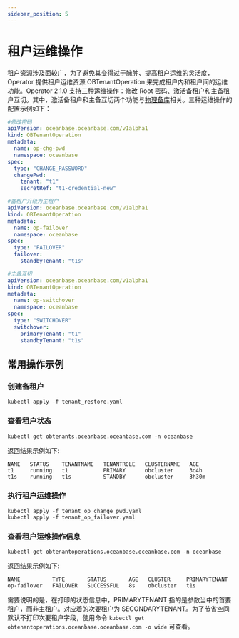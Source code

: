 ```yaml
---
sidebar_position: 5
---
```


# 租户运维操作

租户资源涉及面较广，为了避免其变得过于臃肿、提高租户运维的灵活度，Operator 提供租户运维资源 OBTenantOperation 来完成租户内和租户间的运维功能。Operator 2.1.0 支持三种运维操作：修改 Root 密码、激活备租户和主备租户互切。其中，激活备租户和主备互切两个功能与[物理备库](../300.high-availability/600.standby-tenant-of-ob-operator.md)相关。三种运维操作的配置示例如下：

```yaml op-chg-pwd.yaml
#修改密码
apiVersion: oceanbase.oceanbase.com/v1alpha1
kind: OBTenantOperation
metadata:
  name: op-chg-pwd
  namespace: oceanbase
spec:
  type: "CHANGE_PASSWORD"
  changePwd:
    tenant: "t1"
    secretRef: "t1-credential-new"
```

```yaml op-failover.yaml
#备租户升级为主租户
apiVersion: oceanbase.oceanbase.com/v1alpha1
kind: OBTenantOperation
metadata:
  name: op-failover
  namespace: oceanbase
spec:
  type: "FAILOVER"
  failover:
    standbyTenant: "t1s"
```

```yaml op-switchover.yaml
#主备互切
apiVersion: oceanbase.oceanbase.com/v1alpha1
kind: OBTenantOperation
metadata:
  name: op-switchover
  namespace: oceanbase
spec:
  type: "SWITCHOVER"
  switchover:
    primaryTenant: "t1"
    standbyTenant: "t1s"
```

## 常用操作示例

### 创建备租户

```shell
kubectl apply -f tenant_restore.yaml
```

### 查看租户状态

```shell
kubectl get obtenants.oceanbase.oceanbase.com -n oceanbase
```

返回结果示例如下:

```shell
NAME   STATUS    TENANTNAME   TENANTROLE   CLUSTERNAME   AGE
t1     running   t1           PRIMARY      obcluster     3d4h
t1s    running   t1s          STANDBY      obcluster     3h30m
```

### 执行租户运维操作

```shell
kubectl apply -f tenant_op_change_pwd.yaml
kubectl apply -f tenant_op_failover.yaml
```

### 查看租户运维操作信息

```shell
kubectl get obtenantoperations.oceanbase.oceanbase.com -n oceanbase
```

返回结果示例如下:

```shell
NAME          TYPE       STATUS       AGE   CLUSTER     PRIMARYTENANT
op-failover   FAILOVER   SUCCESSFUL   8s    obcluster   t1s
```

需要说明的是，在打印的状态信息中，PRIMARYTENANT 指的是参数当中的首要租户，而非主租户。对应着的次要租户为 SECONDARYTENANT。为了节省空间默认不打印次要租户字段，使用命令 `kubectl get obtenantoperations.oceanbase.oceanbase.com -o wide` 可查看。
